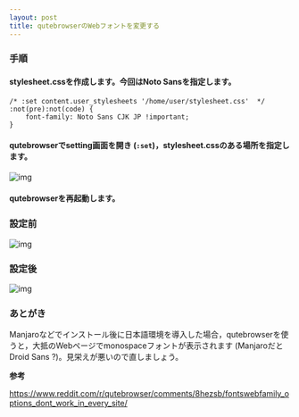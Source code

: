 ```yaml
---
layout: post
title: qutebrowserのWebフォントを変更する
---
```


### 手順


#### stylesheet.cssを作成します。今回はNoto Sansを指定します。

    /* :set content.user_stylesheets '/home/user/stylesheet.css'  */
    :not(pre):not(code) {
        font-family: Noto Sans CJK JP !important;
    }


#### qutebrowserでsetting画面を開き (`:set`)，stylesheet.cssのある場所を指定します。

![img](02.png)


#### qutebrowserを再起動します。


### 設定前

![img](01.png)


### 設定後

![img](03.png)


### あとがき

Manjaroなどでインストール後に日本語環境を導入した場合，qutebrowserを使うと，大抵のWebページでmonospaceフォントが表示されます (ManjaroだとDroid Sans ?)。見栄えが悪いので直しましょう。

**参考**

<https://www.reddit.com/r/qutebrowser/comments/8hezsb/fontswebfamily_options_dont_work_in_every_site/>

